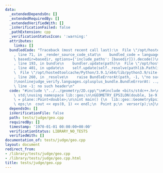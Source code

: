 ```yaml
---
data:
  _extendedDependsOn: []
  _extendedRequiredBy: []
  _extendedVerifiedWith: []
  _isVerificationFailed: false
  _pathExtension: cpp
  _verificationStatusIcon: ':warning:'
  attributes:
    links: []
  bundledCode: "Traceback (most recent call last):\n  File \"/opt/hostedtoolcache/Python/3.9.1/x64/lib/python3.9/site-packages/onlinejudge_verify/documentation/build.py\"\
    , line 71, in _render_source_code_stat\n    bundled_code = language.bundle(stat.path,\
    \ basedir=basedir, options={'include_paths': [basedir]}).decode()\n  File \"/opt/hostedtoolcache/Python/3.9.1/x64/lib/python3.9/site-packages/onlinejudge_verify/languages/cplusplus.py\"\
    , line 193, in bundle\n    bundler.update(path)\n  File \"/opt/hostedtoolcache/Python/3.9.1/x64/lib/python3.9/site-packages/onlinejudge_verify/languages/cplusplus_bundle.py\"\
    , line 401, in update\n    self.update(self._resolve(pathlib.Path(included), included_from=path))\n\
    \  File \"/opt/hostedtoolcache/Python/3.9.1/x64/lib/python3.9/site-packages/onlinejudge_verify/languages/cplusplus_bundle.py\"\
    , line 260, in _resolve\n    raise BundleErrorAt(path, -1, \"no such header\"\
    )\nonlinejudge_verify.languages.cplusplus_bundle.BundleErrorAt: ../../geometry/2D.cpp:\
    \ line -1: no such header\n"
  code: "#include \"../../geometry/2D.cpp\"\n#include <bits/stdc++.h>\n\nusing namespace\
    \ std;\nusing namespace lib::geo;\n\nGEOMETRY_EPSILON(double, 1e-9);\nusing Point\
    \ = plane::Point<double>;\n\nint main() {\n  lib::geo::GeometryEpsilon<double>\
    \ eps;\n  cout << eps(0, 1) << endl;\n  Point p;\n  versor(p);\n}\n"
  dependsOn: []
  isVerificationFile: false
  path: tests/judge/geo.cpp
  requiredBy: []
  timestamp: '1970-01-01 00:00:00+00:00'
  verificationStatus: LIBRARY_NO_TESTS
  verifiedWith: []
documentation_of: tests/judge/geo.cpp
layout: document
redirect_from:
- /library/tests/judge/geo.cpp
- /library/tests/judge/geo.cpp.html
title: tests/judge/geo.cpp
---
```

